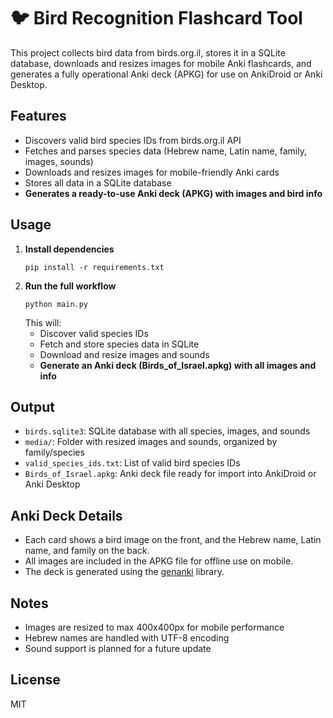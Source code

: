 
# 🐦 Bird Recognition Flashcard Tool

This project collects bird data from birds.org.il, stores it in a SQLite database, downloads and resizes images for mobile Anki flashcards, and generates a fully operational Anki deck (APKG) for use on AnkiDroid or Anki Desktop.

## Features
- Discovers valid bird species IDs from birds.org.il API
- Fetches and parses species data (Hebrew name, Latin name, family, images, sounds)
- Downloads and resizes images for mobile-friendly Anki cards
- Stores all data in a SQLite database
- **Generates a ready-to-use Anki deck (APKG) with images and bird info**

## Usage
1. **Install dependencies**
   ```
   pip install -r requirements.txt
   ```
2. **Run the full workflow**
   ```
   python main.py
   ```
   This will:
   - Discover valid species IDs
   - Fetch and store species data in SQLite
   - Download and resize images and sounds
   - **Generate an Anki deck (Birds_of_Israel.apkg) with all images and info**

## Output
- `birds.sqlite3`: SQLite database with all species, images, and sounds
- `media/`: Folder with resized images and sounds, organized by family/species
- `valid_species_ids.txt`: List of valid bird species IDs
- `Birds_of_Israel.apkg`: Anki deck file ready for import into AnkiDroid or Anki Desktop

## Anki Deck Details
- Each card shows a bird image on the front, and the Hebrew name, Latin name, and family on the back.
- All images are included in the APKG file for offline use on mobile.
- The deck is generated using the [genanki](https://github.com/kerrickstaley/genanki) library.

## Notes
- Images are resized to max 400x400px for mobile performance
- Hebrew names are handled with UTF-8 encoding
- Sound support is planned for a future update

## License
MIT
